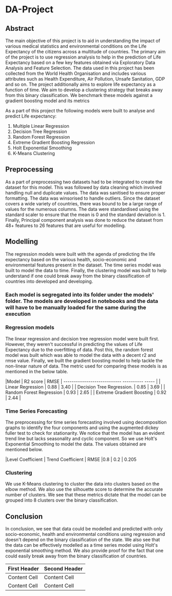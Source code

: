 # DA-Project

## Abstract
The main objective of this project is to aid in understanding the impact of various medical statistics and environmental conditions on the Life Expectancy of the citizens across a multitude of countries. The primary aim of the project is to use regression analysis to help in the prediction of Life Expectancy based on a few key features obtained via Exploratory Data Analysis and Feature Selection. The data used in this project has been collected from the World Health Organisation and includes various attributes such as Health Expenditure, Air Pollution, Unsafe Sanitation, GDP and so on. The project additionally aims to explore life expectancy as a function of time. We aim to develop a clustering strategy that breaks away from this binary classification. We benchmark these models against a gradient boosting model and its metrics

As a part of this project the following models were built to analyse and predict Life expectancy: 
1. Multiple Linear Regression
2. Decision Tree Regression
3. Random Forest Regression
4. Extreme Gradient Boosting Regression 
5. Holt Exponential Smoothing 
6. K-Means Clustering 

## Preprocessing 
As a part of preprocessing two datasets had to be integrated to create the dataset for this model. This was followed by data cleaning which involved handling null and duplicate values. The data was sanitised to ensure proper formatting. The data was winsorised to handle outliers. Since the dataset covers a wide variety of countries, there was bound to be a large range of values for the numerous columns. The data were standardised using the standard scaler to ensure that the mean is 0 and the standard deviation is 1. Finally, Principal component analysis was done to reduce the dataset from 48+ features to 26 features that are useful for modelling. 

## Modelling 
The regression models were built with the agenda of predicting the life expectancy based on the various health, socio-economic and environmental features present in the dataset. The time series model was built to model the data to time. Finally, the clustering model was built to help understand if one could break away from the binary classification of countries into developed and developing. 

### Each model is segregated into its folder under the models' folder. The models are developed in notebooks and the data will have to be manually loaded for the same during the execution 

### Regression models 
The linear regression and decision tree regression model were built first. However, they weren't successful in predicting the values of Life Expectancy due to the overfitting of data. Post this, the random forest model was built which was able to model the data with a decent r2 and rmse value. Finally, we built the gradient boosting model to help tackle the non-linear nature of data. The metric used for comparing these models is as mentioned in the below table. 


 |Model                      | R2 score | RMSE |
 ---------------------------- ---------- ----- |
 | Linear Regression         | 0.88     | 3.40 |
 | Decision Tree Regression. | 0.85     | 3.69 |
 | Random Forest Regression  | 0.93     | 2.65 |
 | Extreme Gradient Boosting | 0.92     | 2.44 |
 
### Time Series Forecasting
The preprocessing for time series forecasting involved using decomposition graphs to identify the four components and using the augmented dickey fuller test to check for stationarity. We notice that the model has an evident trend line but lacks seasonality and cyclic component. So we use Holt's Exponential Smoothing to model the data. The values obtained are mentioned below. 

 |Level Coefficient | Trend Coefficient     | RMSE
 |0.8   | 0.2  | 0.205
 
### Clustering 
We use K-Means clustering to cluster the data into clusters based on the elbow method. We also use the silhouette score to determine the accurate number of clusters. We see that these metrics dictate that the model can be grouped into 8 clusters over the binary classification. 

## Conclusion 
In conclusion, we see that data could be modelled and predicted with only socio-economic, health and environmental conditions using regression and doesn't depend on the binary classification of the state. We also see that the data can be effectively modelled as a time series model using Holt's exponential smoothing method. We also provide proof for the fact that one could easily break away from the binary classification of countries. 






| First Header  | Second Header |
| ------------- | ------------- |
| Content Cell  | Content Cell  |
| Content Cell  | Content Cell  |
